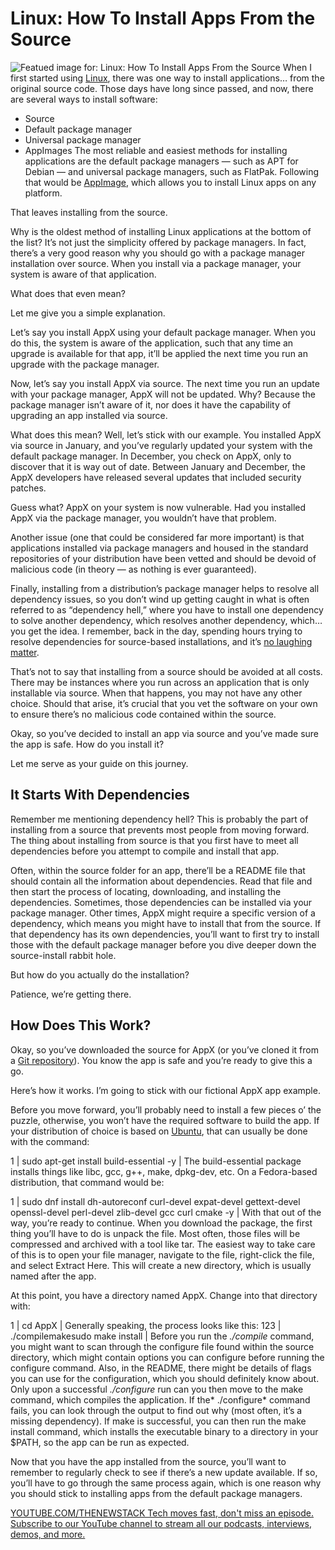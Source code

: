 # Linux: How To Install Apps From the Source
![Featued image for: Linux: How To Install Apps From the Source](https://cdn.thenewstack.io/media/2025/01/49ac0687-olivie-strauss-49fb-ltae40-unsplash-1024x683.jpg)
When I first started using [Linux](https://thenewstack.io/learning-linux-start-here/), there was one way to install applications… from the original source code. Those days have long since passed, and now, there are several ways to install software:

- Source
- Default package manager
- Universal package manager
- AppImages
The most reliable and easiest methods for installing applications are the default package managers — such as APT for Debian — and universal package managers, such as FlatPak. Following that would be [AppImage](https://appimage.org/), which allows you to install Linux apps on any platform.

That leaves installing from the source.

Why is the oldest method of installing Linux applications at the bottom of the list? It’s not just the simplicity offered by package managers. In fact, there’s a very good reason why you should go with a package manager installation over source. When you install via a package manager, your system is aware of that application.

What does that even mean?

Let me give you a simple explanation.

Let’s say you install AppX using your default package manager. When you do this, the system is aware of the application, such that any time an upgrade is available for that app, it’ll be applied the next time you run an upgrade with the package manager.

Now, let’s say you install AppX via source. The next time you run an update with your package manager, AppX will not be updated. Why? Because the package manager isn’t aware of it, nor does it have the capability of upgrading an app installed via source.

What does this mean? Well, let’s stick with our example. You installed AppX via source in January, and you’ve regularly updated your system with the default package manager. In December, you check on AppX, only to discover that it is way out of date. Between January and December, the AppX developers have released several updates that included security patches.

Guess what? AppX on your system is now vulnerable. Had you installed AppX via the package manager, you wouldn’t have that problem.

Another issue (one that could be considered far more important) is that applications installed via package managers and housed in the standard repositories of your distribution have been vetted and should be devoid of malicious code (in theory — as nothing is ever guaranteed).

Finally, installing from a distribution’s package manager helps to resolve all dependency issues, so you don’t wind up getting caught in what is often referred to as “dependency hell,” where you have to install one dependency to solve another dependency, which resolves another dependency, which… you get the idea. I remember, back in the day, spending hours trying to resolve dependencies for source-based installations, and it’s [no laughing matter](https://thenewstack.io/vendoring-why-you-still-have-overlooked-security-holes/).

That’s not to say that installing from a source should be avoided at all costs. There may be instances where you run across an application that is only installable via source. When that happens, you may not have any other choice. Should that arise, it’s crucial that you vet the software on your own to ensure there’s no malicious code contained within the source.

Okay, so you’ve decided to install an app via source and you’ve made sure the app is safe. How do you install it?

Let me serve as your guide on this journey.

## It Starts With Dependencies
Remember me mentioning dependency hell? This is probably the part of installing from a source that prevents most people from moving forward. The thing about installing from source is that you first have to meet all dependencies before you attempt to compile and install that app.

Often, within the source folder for an app, there’ll be a README file that should contain all the information about dependencies. Read that file and then start the process of locating, downloading, and installing the dependencies. Sometimes, those dependencies can be installed via your package manager. Other times, AppX might require a specific version of a dependency, which means you might have to install that from the source. If that dependency has its own dependencies, you’ll want to first try to install those with the default package manager before you dive deeper down the source-install rabbit hole.

But how do you actually do the installation?

Patience, we’re getting there.

## How Does This Work?
Okay, so you’ve downloaded the source for AppX (or you’ve cloned it from a [Git repository](https://thenewstack.io/development-git-clone-a-project/)). You know the app is safe and you’re ready to give this a go.

Here’s how it works. I’m going to stick with our fictional AppX app example.

Before you move forward, you’ll probably need to install a few pieces o’ the puzzle, otherwise, you won’t have the required software to build the app. If your distribution of choice is based on [Ubuntu](https://thenewstack.io/10-reasons-to-choose-ubuntu-server-over-the-competition/), that can usually be done with the command:

1 |
sudo apt-get install build-essential -y |
The build-essential package installs things like libc, gcc, g++, make, dpkg-dev, etc.
On a Fedora-based distribution, that command would be:

1 |
sudo dnf install dh-autoreconf curl-devel expat-devel gettext-devel openssl-devel perl-devel zlib-devel gcc curl cmake -y |
With that out of the way, you’re ready to continue.
When you download the package, the first thing you’ll have to do is unpack the file. Most often, those files will be compressed and archived with a tool like tar. The easiest way to take care of this is to open your file manager, navigate to the file, right-click the file, and select Extract Here. This will create a new directory, which is usually named after the app.

At this point, you have a directory named AppX. Change into that directory with:

1 |
cd AppX |
Generally speaking, the process looks like this:
123 |
./compilemakesudo make install |
Before you run the *./compile* command, you might want to scan through the configure file found within the source directory, which might contain options you can configure before running the configure command. Also, in the README, there might be details of flags you can use for the configuration, which you should definitely know about.
Only upon a successful *./configure* run can you then move to the make command, which compiles the application. If the* ./configure* command fails, you can look through the output to find out why (most often, it’s a missing dependency). If make is successful, you can then run the make install command, which installs the executable binary to a directory in your $PATH, so the app can be run as expected.

Now that you have the app installed from the source, you’ll want to remember to regularly check to see if there’s a new update available. If so, you’ll have to go through the same process again, which is one reason why you should stick to installing apps from the default package managers.

[
YOUTUBE.COM/THENEWSTACK
Tech moves fast, don't miss an episode. Subscribe to our YouTube
channel to stream all our podcasts, interviews, demos, and more.
](https://youtube.com/thenewstack?sub_confirmation=1)